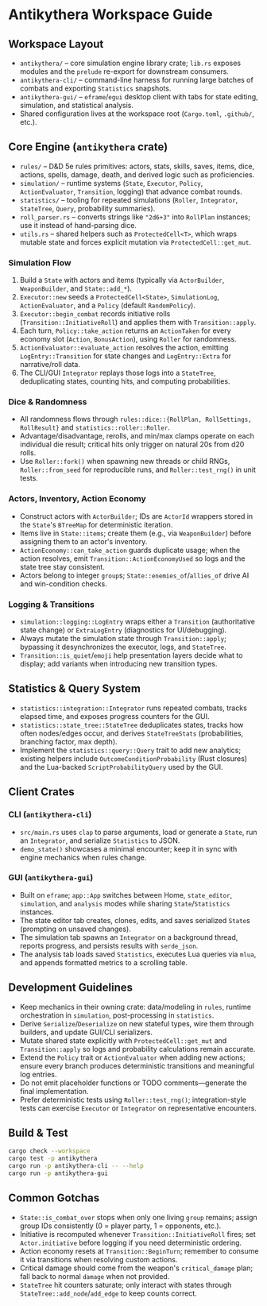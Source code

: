 # Antikythera Workspace Guide

## Workspace Layout
- `antikythera/` – core simulation engine library crate; `lib.rs` exposes modules and the `prelude` re-export for downstream consumers.
- `antikythera-cli/` – command-line harness for running large batches of combats and exporting `Statistics` snapshots.
- `antikythera-gui/` – `eframe`/`egui` desktop client with tabs for state editing, simulation, and statistical analysis.
- Shared configuration lives at the workspace root (`Cargo.toml`, `.github/`, etc.).

## Core Engine (`antikythera` crate)
- `rules/` – D&D 5e rules primitives: actors, stats, skills, saves, items, dice, actions, spells, damage, death, and derived logic such as proficiencies.
- `simulation/` – runtime systems (`State`, `Executor`, `Policy`, `ActionEvaluator`, `Transition`, logging) that advance combat rounds.
- `statistics/` – tooling for repeated simulations (`Roller`, `Integrator`, `StateTree`, `Query`, probability summaries).
- `roll_parser.rs` – converts strings like `"2d6+3"` into `RollPlan` instances; use it instead of hand-parsing dice.
- `utils.rs` – shared helpers such as `ProtectedCell<T>`, which wraps mutable state and forces explicit mutation via `ProtectedCell::get_mut`.

### Simulation Flow
1. Build a `State` with actors and items (typically via `ActorBuilder`, `WeaponBuilder`, and `State::add_*`).
2. `Executor::new` seeds a `ProtectedCell<State>`, `SimulationLog`, `ActionEvaluator`, and a `Policy` (default `RandomPolicy`).
3. `Executor::begin_combat` records initiative rolls (`Transition::InitiativeRoll`) and applies them with `Transition::apply`.
4. Each turn, `Policy::take_action` returns an `ActionTaken` for every economy slot (`Action`, `BonusAction`), using `Roller` for randomness.
5. `ActionEvaluator::evaluate_action` resolves the action, emitting `LogEntry::Transition` for state changes and `LogEntry::Extra` for narrative/roll data.
6. The CLI/GUI `Integrator` replays those logs into a `StateTree`, deduplicating states, counting hits, and computing probabilities.

### Dice & Randomness
- All randomness flows through `rules::dice::{RollPlan, RollSettings, RollResult}` and `statistics::roller::Roller`.
- Advantage/disadvantage, rerolls, and min/max clamps operate on each individual die result; critical hits only trigger on natural 20s from d20 rolls.
- Use `Roller::fork()` when spawning new threads or child RNGs, `Roller::from_seed` for reproducible runs, and `Roller::test_rng()` in unit tests.

### Actors, Inventory, Action Economy
- Construct actors with `ActorBuilder`; IDs are `ActorId` wrappers stored in the `State`'s `BTreeMap` for deterministic iteration.
- Items live in `State::items`; create them (e.g., via `WeaponBuilder`) before assigning them to an actor's inventory.
- `ActionEconomy::can_take_action` guards duplicate usage; when the action resolves, emit `Transition::ActionEconomyUsed` so logs and the state tree stay consistent.
- Actors belong to integer `group`s; `State::enemies_of`/`allies_of` drive AI and win-condition checks.

### Logging & Transitions
- `simulation::logging::LogEntry` wraps either a `Transition` (authoritative state change) or `ExtraLogEntry` (diagnostics for UI/debugging).
- Always mutate the simulation state through `Transition::apply`; bypassing it desynchronizes the executor, logs, and `StateTree`.
- `Transition::is_quiet`/`emoji` help presentation layers decide what to display; add variants when introducing new transition types.

## Statistics & Query System
- `statistics::integration::Integrator` runs repeated combats, tracks elapsed time, and exposes progress counters for the GUI.
- `statistics::state_tree::StateTree` deduplicates states, tracks how often nodes/edges occur, and derives `StateTreeStats` (probabilities, branching factor, max depth).
- Implement the `statistics::query::Query` trait to add new analytics; existing helpers include `OutcomeConditionProbability` (Rust closures) and the Lua-backed `ScriptProbabilityQuery` used by the GUI.

## Client Crates
### CLI (`antikythera-cli`)
- `src/main.rs` uses `clap` to parse arguments, load or generate a `State`, run an `Integrator`, and serialize `Statistics` to JSON.
- `demo_state()` showcases a minimal encounter; keep it in sync with engine mechanics when rules change.

### GUI (`antikythera-gui`)
- Built on `eframe`; `app::App` switches between Home, `state_editor`, `simulation`, and `analysis` modes while sharing `State`/`Statistics` instances.
- The state editor tab creates, clones, edits, and saves serialized `State`s (prompting on unsaved changes).
- The simulation tab spawns an `Integrator` on a background thread, reports progress, and persists results with `serde_json`.
- The analysis tab loads saved `Statistics`, executes Lua queries via `mlua`, and appends formatted metrics to a scrolling table.

## Development Guidelines
- Keep mechanics in their owning crate: data/modeling in `rules`, runtime orchestration in `simulation`, post-processing in `statistics`.
- Derive `Serialize`/`Deserialize` on new stateful types, wire them through builders, and update GUI/CLI serializers.
- Mutate shared state explicitly with `ProtectedCell::get_mut` and `Transition::apply` so logs and probability calculations remain accurate.
- Extend the `Policy` trait or `ActionEvaluator` when adding new actions; ensure every branch produces deterministic transitions and meaningful log entries.
- Do not emit placeholder functions or TODO comments—generate the final implementation.
- Prefer deterministic tests using `Roller::test_rng()`; integration-style tests can exercise `Executor` or `Integrator` on representative encounters.

## Build & Test
```bash
cargo check --workspace
cargo test -p antikythera
cargo run -p antikythera-cli -- --help
cargo run -p antikythera-gui
```

## Common Gotchas
- `State::is_combat_over` stops when only one living `group` remains; assign group IDs consistently (0 = player party, 1 = opponents, etc.).
- Initiative is recomputed whenever `Transition::InitiativeRoll` fires; set `Actor.initiative` before logging if you need deterministic ordering.
- Action economy resets at `Transition::BeginTurn`; remember to consume it via transitions when resolving custom actions.
- Critical damage should come from the weapon's `critical_damage` plan; fall back to normal `damage` when not provided.
- `StateTree` hit counters saturate; only interact with states through `StateTree::add_node`/`add_edge` to keep counts correct.
